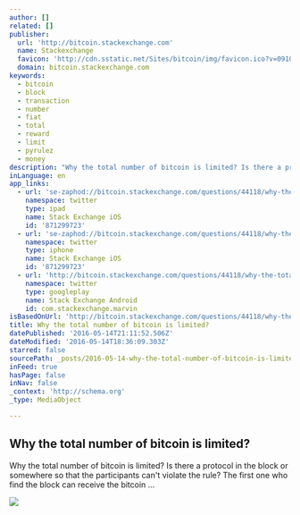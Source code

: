 ```yaml
---
author: []
related: []
publisher:
  url: 'http://bitcoin.stackexchange.com'
  name: Stackexchange
  favicon: 'http://cdn.sstatic.net/Sites/bitcoin/img/favicon.ico?v=0910168c5c65'
  domain: bitcoin.stackexchange.com
keywords:
  - bitcoin
  - block
  - transaction
  - number
  - fiat
  - total
  - reward
  - limit
  - pyrulez
  - money
description: "Why the total number of bitcoin is limited? Is there a protocol in the block or somewhere so that the participants can't violate the rule? The first one who find the block can receive the bitcoin ..."
inLanguage: en
app_links:
  - url: 'se-zaphod://bitcoin.stackexchange.com/questions/44118/why-the-total-number-of-bitcoin-is-limited'
    namespace: twitter
    type: ipad
    name: Stack Exchange iOS
    id: '871299723'
  - url: 'se-zaphod://bitcoin.stackexchange.com/questions/44118/why-the-total-number-of-bitcoin-is-limited'
    namespace: twitter
    type: iphone
    name: Stack Exchange iOS
    id: '871299723'
  - url: 'http://bitcoin.stackexchange.com/questions/44118/why-the-total-number-of-bitcoin-is-limited'
    namespace: twitter
    type: googleplay
    name: Stack Exchange Android
    id: com.stackexchange.marvin
isBasedOnUrl: 'http://bitcoin.stackexchange.com/questions/44118/why-the-total-number-of-bitcoin-is-limited'
title: Why the total number of bitcoin is limited?
datePublished: '2016-05-14T21:11:52.506Z'
dateModified: '2016-05-14T18:36:09.303Z'
starred: false
sourcePath: _posts/2016-05-14-why-the-total-number-of-bitcoin-is-limited.md
inFeed: true
hasPage: false
inNav: false
_context: 'http://schema.org'
_type: MediaObject

---
```

<article style=""><h1>Why the total number of bitcoin is limited?</h1><p>Why the total number of bitcoin is limited? Is there a protocol in the block or somewhere so that the participants can't violate the rule? The first one who find the block can receive the bitcoin ...</p><img src="http://cdn.sstatic.net/Sites/bitcoin/img/apple-touch-icon.png?v=a43e5a337e6b&amp;a" /></article>